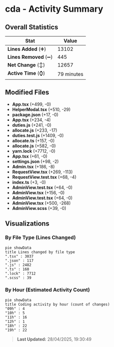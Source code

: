# cda - Activity Summary 

## Overall Statistics

| Stat                   | Value                                                             |
| ---------------------- | ----------------------------------------------------------------- |
| **Lines Added** (➕)   | 13102                                          |
| **Lines Removed** (➖) | 445                                        |
| **Net Change** (↕)    | 12657                |
| **Active Time** (⌚)   | 79 minutes |


## Modified Files
- **App.tsx** (+499, -0)
- **HelperModal.tsx** (+510, -29)
- **package.json** (+17, -0)
- **App.tsx** (+234, -4)
- **duties.js** (+241, -0)
- **allocate.js** (+233, -17)
- **duties.test.js** (+1409, -0)
- **allocate.ts** (+157, -0)
- **allocate.js** (+582, -0)
- **yarn.lock** (+7712, -0)
- **App.tsx** (+61, -0)
- **settings.json** (+98, -2)
- **Admin.tsx** (+186, -8)
- **RequestView.tsx** (+269, -113)
- **RequestView.test.tsx** (+68, -4)
- **index.ts** (+3, -0)
- **AdminView.test.tsx** (+64, -0)
- **AdminView.tsx** (+156, -0)
- **AdminView.test.tsx** (+64, -0)
- **AdminView.tsx** (+500, -268)
- **AdminView.scss** (+39, -0)

## Visualizations

### By File Type (Lines Changed)

```mermaid
pie showData
title Lines changed by file type
".tsx" : 3037
".json" : 117
".js" : 2482
".ts" : 160
".lock" : 7712
".scss" : 39
```

### By Hour (Estimated Activity Count)

```mermaid
pie showData
title Coding activity by hour (count of changes)
"09h" : 4
"10h" : 5
"11h" : 16
"12h" : 1
"18h" : 22
"19h" : 22
```


> **Last Updated:** 28/04/2025, 19:30:49